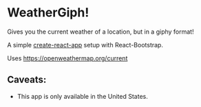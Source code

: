 # WeatherGiph!

Gives you the current weather of a location, but in a giphy format!

A simple [create-react-app](CRA-README.md) setup with React-Bootstrap.

Uses https://openweathermap.org/current

## Caveats:

- This app is only available in the United States.

